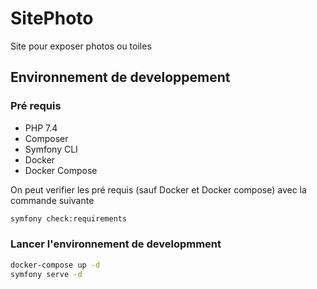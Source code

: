 # SitePhoto

Site pour exposer photos ou toiles

## Environnement de developpement

### Pré requis

* PHP 7.4
* Composer
* Symfony CLI
* Docker
* Docker Compose


On peut verifier les pré requis (sauf Docker et Docker compose) avec la commande suivante 

```bash
symfony check:requirements
```

### Lancer l'environnement de developmment

```bash
docker-compose up -d
symfony serve -d
```

